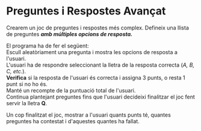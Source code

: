 # Preguntes i Respostes Avançat

Crearem un joc de preguntes i respostes més complex. 
Defineix una llista de preguntes ***amb múltiples opcions de resposta.***

El programa ha de fer el següent:  
Escull aleatòriament una pregunta i mostra les opcions de resposta a l'usuari.  
L'usuari ha de respondre seleccionant la lletra de la resposta correcta (*A, B, C, etc.*).  
**Verifica** si la resposta de l'usuari és correcta i assigna 3 punts, o resta 1 punt si no ho és.  
Manté un recompte de la puntuació total de l'usuari.  
Continua plantejant preguntes fins que l'usuari decideixi finalitzar el joc fent servir la lletra **Q**.  

Un cop finalitzat el joc, mostrar a l'usuari quants punts té, quantes preguntes ha contestat i d'aquestes quantes ha fallat.